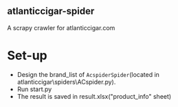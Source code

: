 ## atlanticcigar-spider
A scrapy crawler for atlanticcigar.com

# Set-up
* Design the brand_list of `AcspiderSpider`(located in atlanticcigar\spiders\ACspider.py).
* Run start.py
* The result is saved in result.xlsx("product_info" sheet) 
